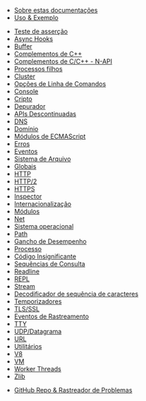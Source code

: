 <!--
  NB(chrisdickinson): if you move this file, be sure to update
  tools/doc/html.js to point at the new location.
-->

<!--introduced_in=v0.10.0-->

* [Sobre estas documentações](documentation.html)
* [Uso & Exemplo](synopsis.html)

<div class="line"></div>

* [Teste de asserção](assert.html)
* [Async Hooks](async_hooks.html)
* [Buffer](buffer.html)
* [Complementos de C++](addons.html)
* [Complementos de C/C++ - N-API](n-api.html)
* [Processos filhos](child_process.html)
* [Cluster](cluster.html)
* [Opções de Linha de Comandos](cli.html)
* [Console](console.html)
* [Cripto](crypto.html)
* [Depurador](debugger.html)
* [APIs Descontinuadas](deprecations.html)
* [DNS](dns.html)
* [Domínio](domain.html)
* [Módulos de ECMAScript](esm.html)
* [Erros](errors.html)
* [Eventos](events.html)
* [Sistema de Arquivo](fs.html)
* [Globais](globals.html)
* [HTTP](http.html)
* [HTTP/2](http2.html)
* [HTTPS](https.html)
* [Inspector](inspector.html)
* [Internacionalização](intl.html)
* [Módulos](modules.html)
* [Net](net.html)
* [Sistema operacional](os.html)
* [Path](path.html)
* [Gancho de Desempenho](perf_hooks.html)
* [Processo](process.html)
* [Código Insignificante](punycode.html)
* [Sequências de Consulta](querystring.html)
* [Readline](readline.html)
* [REPL](repl.html)
* [Stream](stream.html)
* [Decodificador de sequência de caracteres](string_decoder.html)
* [Temporizadores](timers.html)
* [TLS/SSL](tls.html)
* [Eventos de Rastreamento](tracing.html)
* [TTY](tty.html)
* [UDP/Datagrama](dgram.html)
* [URL](url.html)
* [Utilitários](util.html)
* [V8](v8.html)
* [VM](vm.html)
* [Worker Threads](worker_threads.html)
* [Zlib](zlib.html)

<div class="line"></div>

* [GitHub Repo & Rastreador de Problemas](https://github.com/nodejs/node)
